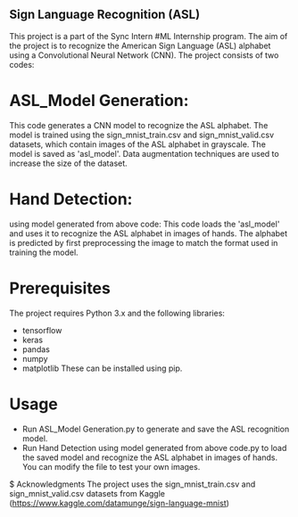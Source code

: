 ## Sign Language Recognition (ASL)
This project is a part of the Sync Intern #ML Internship program. The aim of the project is to recognize the American Sign Language (ASL) alphabet using a Convolutional Neural Network (CNN). The project consists of two codes:

# ASL_Model Generation: 
This code generates a CNN model to recognize the ASL alphabet. The model is trained using the sign_mnist_train.csv and sign_mnist_valid.csv datasets, which contain images of the ASL alphabet in grayscale. The model is saved as 'asl_model'. Data augmentation techniques are used to increase the size of the dataset.

# Hand Detection:
using model generated from above code: This code loads the 'asl_model' and uses it to recognize the ASL alphabet in images of hands. The alphabet is predicted by first preprocessing the image to match the format used in training the model.

# Prerequisites
The project requires Python 3.x and the following libraries:

* tensorflow
* keras
* pandas
* numpy
* matplotlib
These can be installed using pip.

# Usage
* Run ASL_Model Generation.py to generate and save the ASL recognition model.
* Run Hand Detection using model generated from above code.py to load the saved model and recognize the ASL alphabet in images of hands. You can modify the file to test your own images.

$ Acknowledgments
The project uses the sign_mnist_train.csv and sign_mnist_valid.csv datasets from Kaggle (https://www.kaggle.com/datamunge/sign-language-mnist)
